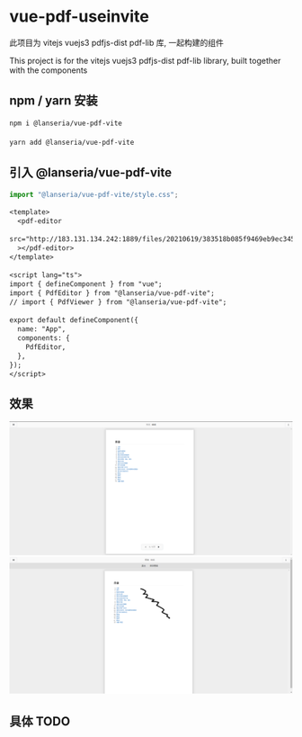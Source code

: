 # vue-pdf-useinvite

此项目为 vitejs vuejs3 pdfjs-dist pdf-lib 库, 一起构建的组件

This project is for the vitejs vuejs3 pdfjs-dist pdf-lib library, built together with the components

## npm / yarn 安装

```bash
npm i @lanseria/vue-pdf-vite

yarn add @lanseria/vue-pdf-vite
```

## 引入 @lanseria/vue-pdf-vite

```js
import "@lanseria/vue-pdf-vite/style.css";
```

```vue
<template>
  <pdf-editor
    src="http://183.131.134.242:1889/files/20210619/383518b085f9469eb9ec34594196f8c7.pdf"
  ></pdf-editor>
</template>

<script lang="ts">
import { defineComponent } from "vue";
import { PdfEditor } from "@lanseria/vue-pdf-vite";
// import { PdfViewer } from "@lanseria/vue-pdf-vite";

export default defineComponent({
  name: "App",
  components: {
    PdfEditor,
  },
});
</script>
```

## 效果

<img src="./doc/pdf-view.png"/>
<img src="./doc/pdf-edit.png"/>

## 具体 TODO
